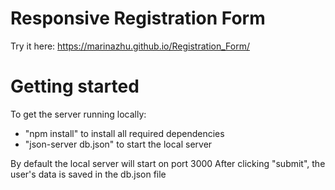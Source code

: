 # Responsive Registration Form
Try it here: https://marinazhu.github.io/Registration_Form/

# Getting started

To get the server running locally:

- "npm install" to install all required dependencies
- "json-server db.json" to start the local server

By default the local server will start on port 3000
After clicking "submit", the user's data is saved in the db.json file
